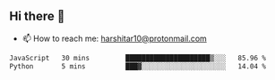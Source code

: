 ## Hi there 👋
- 📫 How to reach me: harshitar10@protonmail.com  
<!--START_SECTION:waka-->

```txt
JavaScript   30 mins         █████████████████████▒░░░   85.96 %
Python       5 mins          ███▓░░░░░░░░░░░░░░░░░░░░░   14.04 %
```

<!--END_SECTION:waka-->

<!--
**hharshitarora/hharshitarora** is a ✨ _special_ ✨ repository because its `README.md` (this file) appears on your GitHub profile.

Here are some ideas to get you started:

- 🔭 I’m currently working on ...
- 🌱 I’m currently learning ...
- 👯 I’m looking to collaborate on ...
- 🤔 I’m looking for help with ...
- 💬 Ask me about ...
- 📫 How to reach me: ...
- 😄 Pronouns: ...
- ⚡ Fun fact: ...
-->
